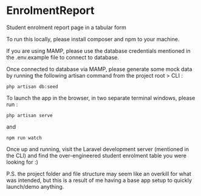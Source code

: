 # EnrolmentReport
Student enrolment report page in a tabular form

To run this locally, please install composer and npm to your machine.

If you are using MAMP, please use the database credentials mentioned in the .env.example file to connect to database.

Once connected to database via MAMP, please generate some mock data by running the following artisan command from the project root > CLI :

`php artisan db:seed`

To launch the app in the browser, in two separate terminal windows, please run :

`php artisan serve`

and

`npm run watch`

Once up and running, visit the Laravel development server (mentioned in the CLI) and find the over-engineered student enrolment table you were looking for :)

P.S. the project folder and file structure may seem like an overkill for what was intended, but this is a result of me having a base app setup to quickly launch/demo anything.
